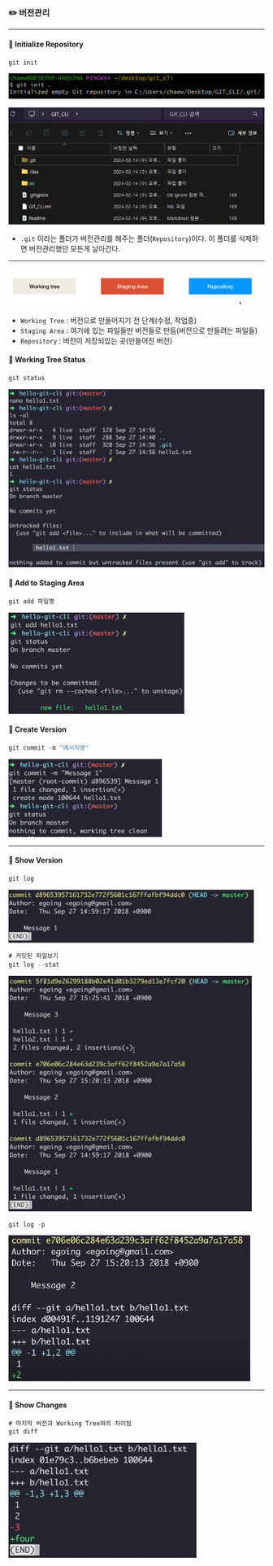 ### ✏️ 버전관리

---

#### 💭 Initialize Repository

```java
git init
```
![img.png](img/init.png)

![img_1.png](img/repo.png)

- `.git` 이라는 폴더가 버전관리를 해주는 폴더(`Repository`)이다. 이 폴더를 삭제하면 버전관리했던 모든게 날아간다.

---

![img_3.png](img/workingtree.png)

- `Working Tree` : 버전으로 만들어지기 전 단계(수정, 작업중)
- `Staging Area` : 여기에 있는 파일들만 버전들로 만듬(버전으로 만들려는 파일들)
- `Repository` : 버전이 저장되있는 곳(만들어진 버전)

#### 💭 Working Tree Status
```java
git status
```

![img_2.png](img/status.png)

#### 💭 Add to Staging Area
```java
git add 파일명
```

![img_4.png](img/add.png)

#### 💭 Create Version
```java
git commit -m "메시지명"
```

![img_5.png](img/commit.png)

---

#### 💭 Show Version
```java
git log
```

![img_6.png](img/log.png)

```java
# 커밋된 파일보기
git log --stat
```

![img_7.png](img/log_stat.png)

```java
git log -p
```

![img_9.png](img/log__p.png)

---

#### 💭 Show Changes

```java
# 마지막 버전과 Working Tree와의 차이점
git diff
```

![img_8.png](img/diff.png)

